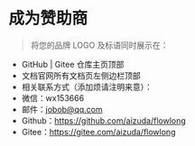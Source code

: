 # 成为赞助商

> 将您的品牌 LOGO 及标语同时展示在：

- GitHub | Gitee 仓库主页顶部
- 文档官网所有文档页左侧边栏顶部
- 相关联系方式（添加烦请注明来意）：
- 微信：wx153666
- 邮件：jobob@qq.com
- Github：https://github.com/aizuda/flowlong
- Gitee：https://gitee.com/aizuda/flowlong
